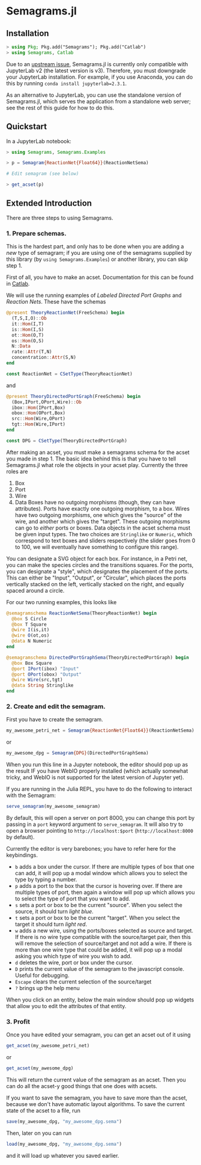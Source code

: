 # Semagrams.jl

## Installation

```julia
> using Pkg; Pkg.add("Semagrams"); Pkg.add("Catlab")
> using Semagrams, Catlab
```

Due to an [upstream issue](https://github.com/JuliaGizmos/WebIO.jl/issues/442), Semagrams.jl is currently only compatible with JupyterLab v2 (the latest version is v3). Therefore, you must downgrade your JupyterLab installation. For example, if you use Anaconda, you can do this by running `conda install jupyterlab=2.3.1`.

As an alternative to JupyterLab, you can use the standalone version of Semagrams.jl, which serves the application from a standalone web server; see the rest of this guide for how to do this.

## Quickstart

In a JupyterLab notebook:

```julia
> using Semagrams, Semagrams.Examples

> p = Semagram{ReactionNet{Float64}}(ReactionNetSema)

# Edit semagram (see below)

> get_acset(p)
```

## Extended Introduction

There are three steps to using Semagrams.

### 1. Prepare schemas.

This is the hardest part, and only has to be done when you are adding a *new* type of semagram; if you are using one of the semagrams supplied by this library (by `using Semagrams.Examples`) or another library, you can skip step 1.

First of all, you have to make an acset. Documentation for this can be found in [Catlab](https://algebraicjulia.github.io/Catlab.jl/dev/apis/categorical_algebra/#Acsets).

We will use the running examples of *Labeled Directed Port Graphs* and *Reaction Nets*. These have the schemas

```julia
@present TheoryReactionNet(FreeSchema) begin
  (T,S,I,O)::Ob
  it::Hom(I,T)
  is::Hom(I,S)
  ot::Hom(O,T)
  os::Hom(O,S)
  N::Data
  rate::Attr(T,N)
  concentration::Attr(S,N)
end

const ReactionNet = CSetType(TheoryReactionNet)
```

and

```julia
@present TheoryDirectedPortGraph(FreeSchema) begin
  (Box,IPort,OPort,Wire)::Ob
  ibox::Hom(IPort,Box)
  obox::Hom(OPort,Box)
  src::Hom(Wire,OPort)
  tgt::Hom(Wire,IPort)
end

const DPG = CSetType(TheoryDirectedPortGraph)
```

After making an acset, you must make a semagrams schema for the acset you made in step 1. The basic idea behind this is that you have to tell Semagrams.jl what role the objects in your acset play. Currently the three roles are
1. Box
2. Port
3. Wire
4. Data
Boxes have no outgoing morphisms (though, they can have attributes). Ports have exactly one outgoing morphism, to a box. Wires have two outgoing morphisms, one which gives the "source" of the wire, and another which gives the "target". These outgoing morphisms can go to *either* ports or boxes. Data objects in the acset schema must be given input types. The two choices are `Stringlike` or `Numeric`, which correspond to text boxes and sliders respectively (the slider goes from 0 to 100, we will eventually have something to configure this range).

You can designate a SVG object for each box. For instance, in a Petri net, you can make the species circles and the transitions squares. For the ports, you can designate a "style", which designates the placement of the ports. This can either be "Input", "Output", or "Circular", which places the ports vertically stacked on the left, vertically stacked on the right, and equally spaced around a circle.

For our two running examples, this looks like
```julia
@semagramschema ReactionNetSema(TheoryReactionNet) begin
  @box S Circle
  @box T Square
  @wire I(is,it)
  @wire O(ot,os)
  @data N Numeric
end
```

```julia
@semagramschema DirectedPortGraphSema(TheoryDirectedPortGraph) begin
  @box Box Square
  @port IPort(ibox) "Input"
  @port OPort(obox) "Output"
  @wire Wire(src,tgt)
  @data String Stringlike
end
```

### 2. Create and edit the semagram.

First you have to create the semagram.

```julia
my_awesome_petri_net = Semagram{ReactionNet{Float64}}(ReactionNetSema)
```

or

```julia
my_awesome_dpg = Semagram{DPG}(DirectedPortGraphSema)
```

When you run this line in a Jupyter notebook, the editor should pop up as the result IF you have WebIO properly installed (which actually somewhat tricky, and WebIO is not supported for the latest version of Jupyter yet).

If you are running in the Julia REPL, you have to do the following to interact with the Semagram:

```julia
serve_semagram(my_awesome_semagram)
```

By default, this will open a server on port 8000, you can change this port by passing in a `port` keyword argument to `serve_semagram`. It will also try to open a browser pointing to `http://localhost:$port` (`http://localhost:8000` by default).

Currently the editor is very barebones; you have to refer here for the keybindings.

- `b` adds a box under the cursor. If there are multiple types of box that one can add, it will pop up a modal window which allows you to select the type by typing a number.
- `p` adds a port to the box that the cursor is hovering over. If there are multiple types of port, then again a window will pop up which allows you to select the type of port that you want to add.
- `s` sets a port or box to be the current "source". When you select the source, it should turn *light blue*.
- `t` sets a port or box to be the current "target". When you select the target it should turn *light red*.
- `w` adds a new wire, using the ports/boxes selected as source and target. If there is no wire type compatible with the source/target pair, then this will remove the selection of source/target and not add a wire. If there is more than one wire type that could be added, it will pop up a modal asking you which type of wire you wish to add.
- `d` deletes the wire, port or box under the cursor.
- `D` prints the current value of the semagram to the javascript console. Useful for debugging.
- `Escape` clears the current selection of the source/target
- `?` brings up the help menu

When you click on an entity, below the main window should pop up widgets that allow you to edit the attributes of that entity.

### 3. Profit

Once you have edited your semagram, you can get an acset out of it using

```julia
get_acset(my_awesome_petri_net)
```

or

```julia
get_acset(my_awesome_dpg)
```

This will return the current value of the semagram as an acset. Then you can do all the acset-y good things that one does with acsets.

If you want to save the semagram, you have to save more than the acset, because we don't have automatic layout algorithms. To save the current state of the acset to a file, run

```julia
save(my_awesome_dpg, "my_awesome_dpg.sema")
```

Then, later on you can run

```julia
load(my_awesome_dpg, "my_awesome_dpg.sema")
```

and it will load up whatever you saved earlier.
